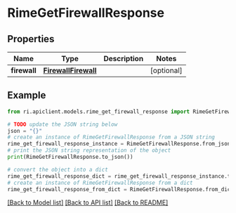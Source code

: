 # RimeGetFirewallResponse


## Properties

Name | Type | Description | Notes
------------ | ------------- | ------------- | -------------
**firewall** | [**FirewallFirewall**](FirewallFirewall.md) |  | [optional] 

## Example

```python
from ri.apiclient.models.rime_get_firewall_response import RimeGetFirewallResponse

# TODO update the JSON string below
json = "{}"
# create an instance of RimeGetFirewallResponse from a JSON string
rime_get_firewall_response_instance = RimeGetFirewallResponse.from_json(json)
# print the JSON string representation of the object
print(RimeGetFirewallResponse.to_json())

# convert the object into a dict
rime_get_firewall_response_dict = rime_get_firewall_response_instance.to_dict()
# create an instance of RimeGetFirewallResponse from a dict
rime_get_firewall_response_from_dict = RimeGetFirewallResponse.from_dict(rime_get_firewall_response_dict)
```
[[Back to Model list]](../README.md#documentation-for-models) [[Back to API list]](../README.md#documentation-for-api-endpoints) [[Back to README]](../README.md)

